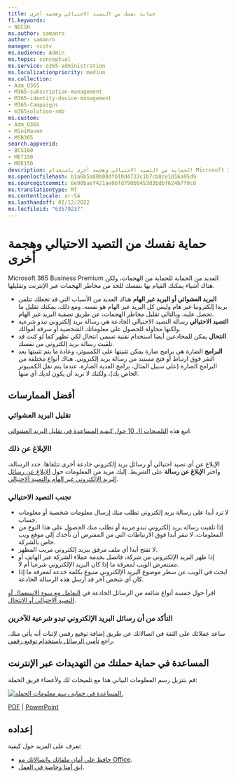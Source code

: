 ```yaml
---
title: حماية نفسك من التصيد الاحتيالي وهجمة أخرى
f1.keywords:
- NOCSH
ms.author: samanro
author: samanro
manager: scotv
ms.audience: Admin
ms.topic: conceptual
ms.service: o365-administration
ms.localizationpriority: medium
ms.collection:
- Adm_O365
- M365-subscription-management
- M365-identity-device-management
- M365-Campaigns
- m365solution-smb
ms.custom:
- Adm_O365
- MiniMaven
- MSB365
search.appverid:
- BCS160
- MET150
- MOE150
description: الحماية من التصيد الاحتيالي وهجمة أخرى باستخدام Microsoft 365.
ms.openlocfilehash: b1a6b5a80b00df010d4733c1b7cb8ce1d16a95d9
ms.sourcegitcommit: 6e90baef421ae06fd790b0453d3bdbf624b7f9c0
ms.translationtype: MT
ms.contentlocale: ar-SA
ms.lasthandoff: 02/12/2022
ms.locfileid: "63579237"
---
```

# <a name="protect-yourself-against-phishing-and-other-attacks"></a>حماية نفسك من التصيد الاحتيالي وهجمة أخرى

Microsoft 365 Business Premium العديد من الحماية للحماية من الهجمات، ولكن هناك أشياء يمكنك القيام بها بنفسك للحد من مخاطر الهجمات عبر الإنترنت وتقليلها.

- **البريد العشوائي أو البريد غير الهام** هناك العديد من الأسباب التي قد تجعلك تتلقى بريدا إلكترونيا غير هام وليس كل البريد غير الهام هو نفسه. ومع ذلك، يمكنك تقليل ما تحصل عليه، وبالتالي تقليل مخاطر الهجمات، عن طريق تصفية البريد غير الهام.
- **التصيد الاحتيالي** رسالة التصيد الاحتيالي الخادعة هي رسالة بريد إلكتروني تبدو شرعية ولكنها محاولة للحصول على معلوماتك الشخصية أو سرقة أموالك.
- **اانتحال** يمكن للمخادعين أيضا استخدام تقنية تسمى انتحال لكي تظهر كما لو كنت قد تلقيت رسالة بريد إلكتروني من نفسك. 
- **البرامج** الضارة هي برامج ضارة يمكن تثبيتها على الكمبيوتر، وعادة ما يتم تثبيتها بعد النقر فوق ارتباط أو فتح مستند من رسالة بريد إلكتروني. هناك أنواع مختلفة من البرامج الضارة (على سبيل المثال، برامج الفدية الضارة، عندما يتم نقل الكمبيوتر الخاص بك)، ولكنك لا تريد أن يكون لديك أي منها. 

## <a name="best-practices"></a>أفضل الممارسات

### <a name="reduce-spam-mail"></a>تقليل البريد العشوائي

اتبع هذه [التلميحات ال 10 حول كيفية المساعدة في تقليل البريد العشوائي](https://support.microsoft.com/en-us/office/10-tips-on-how-to-help-reduce-spam-55f756e8-688b-41c3-a086-8f68ccc592f6).

### <a name="report-it"></a>الإبلاغ عن ذلك!

الإبلاغ عن أي تصيد احتيالي أو رسائل بريد إلكتروني خادعة أخرى تتلقاها. حدد الرسالة، واختر **الإبلاغ عن رسالة** على الشريط.
إليك مزيد من المعلومات حول [الإبلاغ عن رسائل البريد الإلكتروني غير الهام والتصيد الاحتيالي](https://support.office.com/article/Use-the-Report-Message-add-in-b5caa9f1-cdf3-4443-af8c-ff724ea719d2).

### <a name="avoid-phishing"></a>تجنب التصيد الاحتيالي

- لا ترد أبدا على رسالة بريد إلكتروني تطلب منك إرسال معلومات شخصية أو معلومات حساب.
- إذا تلقيت رسالة بريد إلكتروني تبدو مريبة أو تطلب منك الحصول على هذا النوع من المعلومات، لا تنقر أبدا فوق الارتباطات التي من المفترض أن تأخذك إلى موقع ويب خاص بالشركة.
- لا تفتح أبدا أي ملف مرفق ببريد إلكتروني مريب المظهر.
- إذا ظهر البريد الإلكتروني من شركة، فاتصل بخدمة عملاء الشركة عبر الهاتف أو مستعرض الويب لمعرفة ما إذا كان البريد الإلكتروني شرعيا أم لا.
- ابحث في الويب عن سطر موضوع البريد الإلكتروني متبوع بكلمة خدعة لمعرفة ما إذا كان أي شخص آخر قد أرسل هذه الرسالة الخادعة.

اقرأ حول خمسة أنواع شائعة من الرسائل الخادعة في [التعامل مع سوء الاستعمال أو التصيد الاحتيالي أو الانتحال](https://support.office.com/article/Deal-with-abuse-phishing-or-spoofing-in-Outlook-com-0d882ea5-eedc-4bed-aebc-079ffa1105a3).

### <a name="make-sure-your-emails-look-legitimate-to-others"></a>التأكد من أن رسائل البريد الإلكتروني تبدو شرعية للآخرين

ساعد عملائك على الثقة في اتصالاتك عن طريق إضافة توقيع رقمي لإثبات أنه يأتي منك. راجع [تأمين الرسائل باستخدام توقيع رقمي](https://support.office.com/article/secure-messages-by-using-a-digital-signature-549ca2f1-a68f-4366-85fa-b3f4b5856fc6).

## <a name="help-protect-your-campaign-from-online-threats"></a>المساعدة في حماية حملتك من التهديدات عبر الإنترنت

قم بتنزيل رسم المعلومات البياني هذا مع تلميحات لك ولأعضاء فريق الحملة:

[![المساعدة في حماية رسم معلومات الحملة.](../media/M365-Campaigns-WhatCanUsersDoToSecure-358x201.png)](https://download.microsoft.com/download/f/c/5/fc58bc0c-773a-4ac8-a232-6f986f61ef58/M365CampaignsWhatCanUsersDoToSecure.pdf)

[PDF](https://download.microsoft.com/download/f/c/5/fc58bc0c-773a-4ac8-a232-6f986f61ef58/M365CampaignsWhatCanUsersDoToSecure.pdf) |  [PowerPoint](https://download.microsoft.com/download/f/c/5/fc58bc0c-773a-4ac8-a232-6f986f61ef58/M365CampaignsWhatCanUsersDoToSecure.pptx)

## <a name="set-it-up"></a>إعداده

تعرف على المزيد حول كيفية:

- [حافظ على أمان ملفاتك واتصالاتك مع Office](https://support.microsoft.com/en-us/office/keep-your-files-and-communications-safe-with-office-c4ddc381-7395-42da-887c-8836a3bb975f).
- [ابق آمنا وخاصة في العمل](https://support.office.com/article/stay-secure-and-private-at-work-104c7d91-b25a-453d-beee-ba64b6c6fc2d).
  
